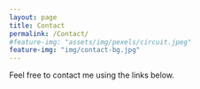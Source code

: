 ```yaml
---
layout: page
title: Contact
permalink: /Contact/
#feature-img: "assets/img/pexels/circuit.jpeg"
feature-img: "img/contact-bg.jpg"
---
```


Feel free to contact me using the links below.
